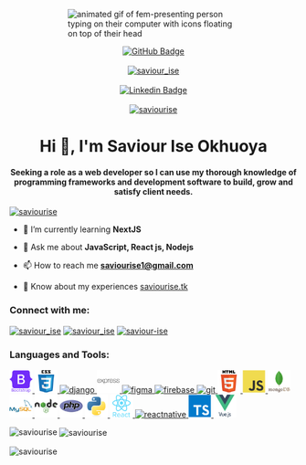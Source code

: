 <p style="display: grid; place-items: center;"><img src="https://media.giphy.com/media/L1R1tvI9svkIWwpVYr/giphy.gif" alt="animated gif of fem-presenting person typing on their computer with icons floating on top of their head" width="300"/></p>
<div id="badges" style="display: grid; place-items: center;">
<a href="https://github.com/saviourise?tab=followers">
<img src="https://img.shields.io/github/followers/saviourise?label=Followers&style=social" alt="GitHub Badge"></a>
<br>
<a href="https://twitter.com/saviour_ise" target="blank">
<img src="https://img.shields.io/twitter/follow/saviour_ise?logo=twitter&style=social&label=Followers" alt="saviour_ise" />
</a><br>
<a href="www.linkedin.com/in/saviourise" target="_blank">
<img src="https://img.shields.io/badge/LinkedIn-blue?logo=linkedin&logoColor=white" alt="Linkedin Badge" />
</a>
  <br><a href="https://github.com/saviourise">
<img src="https://komarev.com/ghpvc/?username=saviourise&label=Profile%20views&color=0e75b6&style=flat" alt="saviourise" /></a>

</div>
<h1 align="center">Hi 👋, I'm Saviour Ise Okhuoya</h1>
<h4 align="center">Seeking a role as a web developer so I can use my thorough knowledge of programming frameworks and development software to build, grow and satisfy client needs.</h4>



<p align="left"> <a href="https://github.com/ryo-ma/github-profile-trophy"><img src="https://github-profile-trophy.vercel.app/?username=saviourise&column=3&margin-w=15&margin-h=15" alt="saviourise" /></a> </p>


- 🌱 I’m currently learning **NextJS**

- 💬 Ask me about **JavaScript, React js, Nodejs**

- 📫 How to reach me **saviourise1@gmail.com**

- 📄 Know about my experiences [saviourise.tk](https://saviourise.tk)

<h3 align="left">Connect with me:</h3>
<p align="left">
<a href="https://codepen.io/saviourise" target="blank"><img align="center" src="https://raw.githubusercontent.com/rahuldkjain/github-profile-readme-generator/master/src/images/icons/Social/codepen.svg" alt="saviour_ise" height="30" width="40" /></a>
<a href="https://twitter.com/saviour_ise" target="blank"><img align="center" src="https://raw.githubusercontent.com/rahuldkjain/github-profile-readme-generator/master/src/images/icons/Social/twitter.svg" alt="saviour_ise" height="30" width="40" /></a>
<a href="https://linkedin.com/in/saviour-ise" target="blank"><img align="center" src="https://raw.githubusercontent.com/rahuldkjain/github-profile-readme-generator/master/src/images/icons/Social/linked-in-alt.svg" alt="saviour-ise" height="30" width="40" /></a>
</p>

<h3 align="left">Languages and Tools:</h3>
<p align="left"> <a href="https://getbootstrap.com" target="_blank" rel="noreferrer"> <img src="https://raw.githubusercontent.com/devicons/devicon/master/icons/bootstrap/bootstrap-plain-wordmark.svg" alt="bootstrap" width="40" height="40"/> </a> <a href="https://www.w3schools.com/css/" target="_blank" rel="noreferrer"> <img src="https://raw.githubusercontent.com/devicons/devicon/master/icons/css3/css3-original-wordmark.svg" alt="css3" width="40" height="40"/> </a> <a href="https://www.djangoproject.com/" target="_blank" rel="noreferrer"> <img src="https://cdn.worldvectorlogo.com/logos/django.svg" alt="django" width="40" height="40"/> </a> <a href="https://expressjs.com" target="_blank" rel="noreferrer"> <img src="https://raw.githubusercontent.com/devicons/devicon/master/icons/express/express-original-wordmark.svg" alt="express" width="40" height="40"/> </a> <a href="https://www.figma.com/" target="_blank" rel="noreferrer"> <img src="https://www.vectorlogo.zone/logos/figma/figma-icon.svg" alt="figma" width="40" height="40"/> </a> <a href="https://firebase.google.com/" target="_blank" rel="noreferrer"> <img src="https://www.vectorlogo.zone/logos/firebase/firebase-icon.svg" alt="firebase" width="40" height="40"/> </a> <a href="https://git-scm.com/" target="_blank" rel="noreferrer"> <img src="https://www.vectorlogo.zone/logos/git-scm/git-scm-icon.svg" alt="git" width="40" height="40"/> </a> <a href="https://www.w3.org/html/" target="_blank" rel="noreferrer"> <img src="https://raw.githubusercontent.com/devicons/devicon/master/icons/html5/html5-original-wordmark.svg" alt="html5" width="40" height="40"/> </a> <a href="https://developer.mozilla.org/en-US/docs/Web/JavaScript" target="_blank" rel="noreferrer"> <img src="https://raw.githubusercontent.com/devicons/devicon/master/icons/javascript/javascript-original.svg" alt="javascript" width="40" height="40"/> </a> <a href="https://www.mongodb.com/" target="_blank" rel="noreferrer"> <img src="https://raw.githubusercontent.com/devicons/devicon/master/icons/mongodb/mongodb-original-wordmark.svg" alt="mongodb" width="40" height="40"/> </a> <a href="https://www.mysql.com/" target="_blank" rel="noreferrer"> <img src="https://raw.githubusercontent.com/devicons/devicon/master/icons/mysql/mysql-original-wordmark.svg" alt="mysql" width="40" height="40"/> </a> <a href="https://nodejs.org" target="_blank" rel="noreferrer"> <img src="https://raw.githubusercontent.com/devicons/devicon/master/icons/nodejs/nodejs-original-wordmark.svg" alt="nodejs" width="40" height="40"/> </a> <a href="https://www.php.net" target="_blank" rel="noreferrer"> <img src="https://raw.githubusercontent.com/devicons/devicon/master/icons/php/php-original.svg" alt="php" width="40" height="40"/> </a> <a href="https://www.python.org" target="_blank" rel="noreferrer"> <img src="https://raw.githubusercontent.com/devicons/devicon/master/icons/python/python-original.svg" alt="python" width="40" height="40"/> </a> <a href="https://reactjs.org/" target="_blank" rel="noreferrer"> <img src="https://raw.githubusercontent.com/devicons/devicon/master/icons/react/react-original-wordmark.svg" alt="react" width="40" height="40"/> </a> <a href="https://reactnative.dev/" target="_blank" rel="noreferrer"> <img src="https://reactnative.dev/img/header_logo.svg" alt="reactnative" width="40" height="40"/> </a> <a href="https://www.typescriptlang.org/" target="_blank" rel="noreferrer"> <img src="https://raw.githubusercontent.com/devicons/devicon/master/icons/typescript/typescript-original.svg" alt="typescript" width="40" height="40"/> </a> <a href="https://vuejs.org/" target="_blank" rel="noreferrer"> <img src="https://raw.githubusercontent.com/devicons/devicon/master/icons/vuejs/vuejs-original-wordmark.svg" alt="vuejs" width="40" height="40"/> </a> </p>

<p><img align="left" src="https://github-readme-stats.vercel.app/api/top-langs?username=saviourise&show_icons=true&locale=en&layout=compact" alt="saviourise" /></p>

<p>&nbsp;<img align="center" src="https://github-readme-stats.vercel.app/api?username=saviourise&show_icons=true&locale=en" alt="saviourise" /></p>

<p><img align="center" src="https://github-readme-streak-stats.herokuapp.com/?user=saviourise&" alt="saviourise" /></p>

